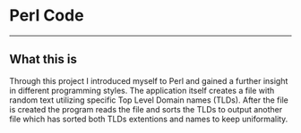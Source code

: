 # Perl Code

--- 

## What this is

Through this project I introduced myself to Perl and gained a further insight in different programming styles. The application itself creates a file with random text utilizing specific Top Level Domain names (TLDs). After the file is created the program reads the file and sorts the TLDs to output another file which has sorted both TLDs extentions and names to keep uniformality. 
